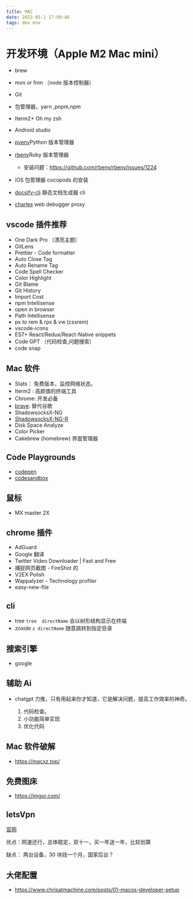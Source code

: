 ```yaml
---
title: MAC
date: 2023-05-1 17:00:46
tags: dev env
---
```


# 开发环境（Apple M2 Mac mini）

- brew
- mvn or fnm （node 版本控制器）
- Git
- 包管理器，yarn ,pnpm,npm
- Iterm2+ Oh my zsh
- Android studio
- [pyenv](https://github.com/pyenv/pyenv)Python 版本管理器
- [rbenv](https://github.com/rbenv)Ruby 版本管理器
  - 安装问题：https://github.com/rbenv/rbenv/issues/1224
- iOS 包管理器 cocopods 的安装
- [docsify-cli](https://docsify.js.org/#/zh-cn/quickstart) 静态文档生成器 cli

- [charles](https://www.zzzmode.com/mytools/charles/) web debugger proxy

## vscode 插件推荐

- One Dark Pro （漂亮主题）
- GitLens
- Prettier - Code formatter
- Auto Close Tag
- Auto Rename Tag
- Code Spell Checker
- Color Highlight
- Git Blame
- Git History
- Import Cost
- npm Intellisense
- open in browser
- Path Intellisense
- px to rem & rpx & vw (cssrem)
- vscode-icons
- ES7+ React/Redux/React-Native snippets
- Code GPT （代码检查,问题搜索）
- code snap

## Mac 软件

- Stats： 免费版本，监控网络状态。
- Iterm2 : 高颜值的终端工具
- Chrome: 开发必备
- [brave](https://brave.com/zh/about/): 替代谷歌
- ShadowsocksX-NG
- [ShadowsocksX-NG-R](https://github.com/qinyuhang/ShadowsocksX-NG-R/releases/tag/1.4.4-r8-resigning)
- Disk Space Analyze
- Color Picker
- Cakebrew (homebrew) 界面管理器

## Code Playgrounds

- [codepen](https://codepen.io/)
- [codesandbox](https://codesandbox.io/)

## 鼠标

- MX master 2X

## chrome 插件

- AdGuard
- Google 翻译
- Twitter Video Downloader | Fast and Free
- 捕捉网页截图 - FireShot 的
- V2EX Polish
- Wappalyzer - Technology profiler
- easy-new-file

## cli

- tree
  `tree  directName` 会以树形结构显示在终端
- zoxide
  `z directName` 随意跳转到指定目录

## 搜索引擎

- google

## 辅助 Ai

- chatgpt
  力推，只有用起来你才知道，它是解决问题，提高工作效率的神奇。

  1. 代码检查。
  2. 小功能简单实现
  3. 优化代码

## Mac 软件破解

- https://macxz.top/

## 免费图床

- https://imgur.com/

## letsVpn

[官网](https://d1gx3j8kwj94us.cloudfront.net/?shortlink=0gesgjiu&c=cs-articles&pid=activity&af_xp=custom&source_caller=ui)

优点：网速还行，总体稳定，双十一，买一年送一年，比较划算

缺点： 两台设备，30 块钱一个月，国家后台？

## 大佬配置

- https://www.chrisatmachine.com/posts/01-macos-developer-setup
